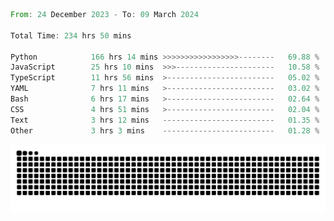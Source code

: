 <!--START_SECTION:waka-->

```rust
From: 24 December 2023 - To: 09 March 2024

Total Time: 234 hrs 50 mins

Python            166 hrs 14 mins >>>>>>>>>>>>>>>>>--------   69.88 %
JavaScript        25 hrs 10 mins  >>>----------------------   10.58 %
TypeScript        11 hrs 56 mins  >------------------------   05.02 %
YAML              7 hrs 11 mins   >------------------------   03.02 %
Bash              6 hrs 17 mins   >------------------------   02.64 %
CSS               4 hrs 51 mins   >------------------------   02.04 %
Text              3 hrs 12 mins   -------------------------   01.35 %
Other             3 hrs 3 mins    -------------------------   01.28 %
```

<!--END_SECTION:waka-->


<picture>
  <source media="(prefers-color-scheme: dark)" srcset="https://raw.githubusercontent.com/jeerawut97/jeerawut97/output/github-contribution-grid-snake.svg">
  <img alt="github contribution grid snake animation" src="https://raw.githubusercontent.com/jeerawut97/jeerawut97/output/github-contribution-grid-snake.svg">
</picture>
